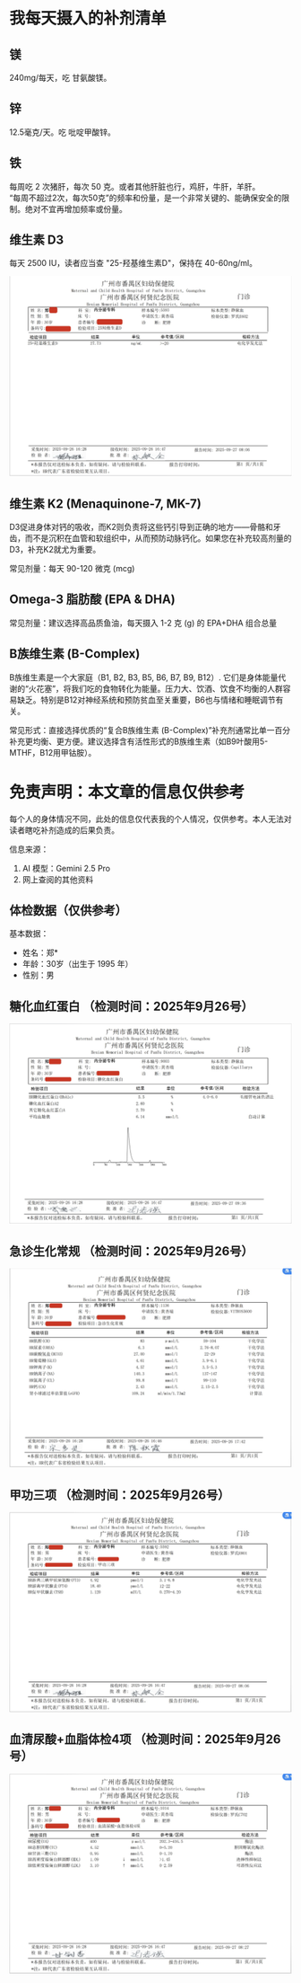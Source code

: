# 我每天摄入的补剂清单

## 镁
240mg/每天，吃 甘氨酸镁。

## 锌
12.5毫克/天。吃 吡啶甲酸锌。

## 铁
每周吃 2 次猪肝，每次 50 克。或者其他肝脏也行，鸡肝，牛肝，羊肝。   
“每周不超过2次，每次50克”的频率和份量，是一个非常关键的、能确保安全的限制。绝对不宜再增加频率或份量。

## 维生素 D3
每天 2500 IU，读者应当查 "25-羟基维生素D"，保持在 40-60ng/ml。

<img src="./img/2025年9月26号-25-羟基维生素D.jpg"></img>

## 维生素 K2 (Menaquinone-7, MK-7)
D3促进身体对钙的吸收，而K2则负责将这些钙引导到正确的地方——骨骼和牙齿，而不是沉积在血管和软组织中，从而预防动脉钙化。如果您在补充较高剂量的D3，补充K2就尤为重要。

常见剂量：每天 90-120 微克 (mcg)

## Omega-3 脂肪酸 (EPA & DHA)
常见剂量：建议选择高品质鱼油，每天摄入 1-2 克 (g) 的 EPA+DHA 组合总量

## B族维生素 (B-Complex)
B族维生素是一个大家庭（B1, B2, B3, B5, B6, B7, B9, B12）. 
它们是身体能量代谢的“火花塞”，将我们吃的食物转化为能量。压力大、饮酒、饮食不均衡的人群容易缺乏。特别是B12对神经系统和预防贫血至关重要，B6也与情绪和睡眠调节有关。  

常见形式：直接选择优质的“复合B族维生素 (B-Complex)”补充剂通常比单一百分补充更均衡、更方便。建议选择含有活性形式的B族维生素（如B9叶酸用5-MTHF，B12用甲钴胺）。

# 免责声明：本文章的信息仅供参考
每个人的身体情况不同，此处的信息仅代表我的个人情况，仅供参考。本人无法对读者瞎吃补剂造成的后果负责。  

信息来源： 
1. AI 模型：Gemini 2.5 Pro
2. 网上查阅的其他资料


## 体检数据（仅供参考）
基本数据：
- 姓名：郑*
- 年龄：30岁（出生于 1995 年）
- 性别：男

## 糖化血红蛋白 （检测时间：2025年9月26号）
![](./img/2025年9月26号-糖化血红蛋白.jpg)

## 急诊生化常规 （检测时间：2025年9月26号）
![](./img/2025年9月26号-急诊生化常规.jpg)

## 甲功三项 （检测时间：2025年9月26号）
![](./img/2025年9月26号-甲功三项.jpg)

## 血清尿酸+血脂体检4项 （检测时间：2025年9月26号）
![](./img/2025年9月26号-血清尿酸+血脂体检4项.jpg)